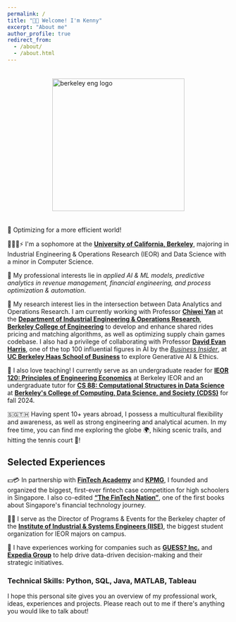 ```yaml
---
permalink: /
title: "👋🏻 Welcome! I'm Kenny"
excerpt: "About me"
author_profile: true
redirect_from: 
  - /about/
  - /about.html
---
```

<div style="display: flex; justify-content: center; align-items: center;">
  <img src="https://scet.berkeley.edu/wp-content/uploads/2ColorPrimary_BE_Formal_Stacked_PRINT_CMYK.png" alt="berkeley eng logo" width="300" style="margin: 20px;"/> 
</div>

🔌 Optimizing for a more efficient world!

👨🏻‍💻⚡ I'm a sophomore at the [**University of California, Berkeley**](https://www.berkeley.edu/), majoring in Industrial Engineering & Operations Research (IEOR) and Data Science with a minor in Computer Science.

🥼 My professional interests lie in *applied AI & ML models, predictive analytics in revenue management, financial engineering, and process optimization & automation*. 

🧪 My research interest lies in the intersection between Data Analytics and Operations Research. I am currently working with Professor [**Chiwei Yan**](https://yanchiwei.github.io/) at the [**Department of Industrial Engineering & Operations Research**](https://ieor.berkeley.edu/), [**Berkeley College of Engineering**](https://engineering.berkeley.edu/) to develop and enhance shared rides pricing and matching algorithms, as well as optimizing supply chain games codebase. I also had a privilege of collaborating with Professor [**David Evan Harris**](https://haas.berkeley.edu/faculty/harris-david/), one of the top 100 influential figures in AI by the [*Business Insider*](https://www.businessinsider.com/the-ai-100-2023-the-people-who-make-ai-intelligent-2023-10), at [**UC Berkeley Haas School of Business**](https://haas.berkeley.edu/) to explore Generative AI & Ethics.

🧐 I also love teaching! I currently serve as an undergraduate reader for [**IEOR 120: Principles of Engineering Economics**](https://classes.berkeley.edu/content/indeng-120) at Berkeley IEOR and an undergraduate tutor for [**CS 88: Computational Structures in Data Science**](https://c88c.org/fa24/) at [**Berkeley's College of Computing, Data Science, and Society (CDSS)**](https://cdss.berkeley.edu/) for fall 2024.

🇸🇬🇹🇭 Having spent 10+ years abroad, I possess a multicultural flexibility and awareness, as well as strong engineering and analytical acumen. In my free time, you can find me exploring the globe 🌍, hiking scenic trails, and hitting the tennis court 🎾!

## Selected Experiences

💵💳 In partnership with [**FinTech Academy**](https://fin.edu.sg/) and [**KPMG**](https://kpmg.com/xx/en/home.html), I founded and organized the biggest, first-ever fintech case competition for high schoolers in Singapore. I also co-edited [**“The FinTech Nation”**](https://www.fintechnation.io/), one of the first books about Singapore's financial technology journey.

👷🏻 I serve as the Director of Programs & Events for the Berkeley chapter of the [**Institute of Industrial & Systems Engineers (IISE)**](https://iise.berkeley.edu/), the biggest student organization for IEOR majors on campus. 

👔 I have experiences working for companies such as [**GUESS? Inc.**](https://www.guess.com/us/en/home/) and [**Expedia Group**](https://expediagroup.com/) to help drive data-driven decision-making and their strategic initiatives.

### Technical Skills: Python, SQL, Java, MATLAB, Tableau

I hope this personal site gives you an overview of my professional work, ideas, experiences and projects. Please reach out to me if there's anything you would like to talk about!




